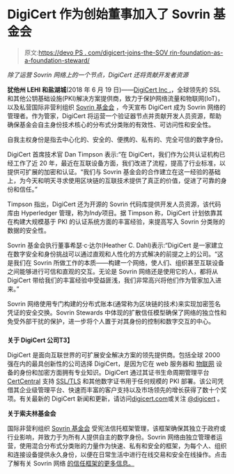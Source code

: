 # DigiCert 作为创始董事加入了 Sovrin 基金会

> 原文:[https://devo PS . com/digicert-joins-the-SOV rin-foundation-as-a-foundation-steward/](https://devops.com/digicert-joins-the-sovrin-foundation-as-a-founding-steward/)

*除了运营 Sovrin 网络上的一个节点，DigiCert 还将贡献开发者资源*

**犹他州 LEHI 和盐湖城**(2018 年 6 月 19 日)——[DigiCert Inc .](https://www.digicert.com/)，全球领先的 SSL 和其他公钥基础设施(PKI)解决方案提供商，致力于保护网络流量和物联网(IoT)，以及私营国际非营利组织 [Sovrin 基金会](https://sovrin.org/) ，今天宣布 DigiCert 成为 Sovrin 网络的管理者。作为管家，DigiCert 将运营一个验证器节点并贡献开发人员资源，帮助确保基金会自主身份技术核心的分布式分类账的有效性、可访问性和安全性。

自我主权身份是指去中心化的、安全的、便携的、私有的、完全可信的数字身份。

DigiCert 首席技术官 Dan Timpson 表示:“在 DigiCert，我们作为公共认证机构已经工作了近 20 年，最近在互联设备方面，我们改进了流程，提高了行业标准，以提供可扩展的加密和认证。“我们与 Sovrin 基金会的合作建立在这一经验的基础上，为今天和明天寻求使用区块链的互联技术提供了真正的价值，促进了可靠的身份和信任。”

Timpson 指出，DigiCert 还为开源的 Sovrin 代码库提供开发人员资源，该代码库由 Hyperledger 管理，称为*Indy*项目。据 Timpson 称，DigiCert 计划依靠其在构建大规模基于 PKI 的认证系统方面的丰富经验，来提高写入 Sovrin 分类账的数据的安全性。

Sovrin 基金会执行董事希瑟·c·达尔(Heather C. Dahl)表示:“DigiCert 是一家建立在数字安全和身份挑战可以通过直观和人性化的方式解决的前提之上的公司。“这是我们在 Sovrin 所做工作的本质——构建一个网络，使人们、组织甚至互联设备之间能够进行可信和直观的交互。无论是 Sovrin 网络还是使用它的人，都将从 DigiCert 带给我们的丰富经验中受益匪浅，我们非常高兴将他们作为管家加入进来。”

Sovrin 网络使用专门构建的分布式账本(通常称为区块链的技术)来实现加密签名凭证的安全交换。Sovrin Stewards 中体现的扩散信任模型确保了网络的独立性和免受外部干扰的保护，进一步将个人置于对其身份的控制和数字交互的中心。

###

**关于 DigiCert 公司T3】**

DigiCert 是面向互联世界的可扩展安全解决方案的领先提供商。包括全球 2000 强在内的最具创新性的公司选择 DigiCert，是因为它在 web 服务器和 [物联网](https://www.digicert.com/internet-of-things/) 设备的身份和加密方面拥有专业知识。DigiCert 通过其证书生命周期管理平台 [CertCentral](https://www.digicert.com/certcentral/) 支持 [SSL/TLS](https://www.digicert.com/ssl-certificate/) 和其他数字证书用于任何规模的 PKI 部署。该公司凭借其企业级管理平台、快速而丰富的客户支持以及市场领先的增长获得了数十个奖项。有关最新的 DigiCert 新闻和更新，请访问[digicert.com](https://www.digicert.com/)或关注 [@digicert](https://www.twitter.com/digicert) 。

**关于索夫林基金会**

国际非营利组织 [Sovrin 基金会](https://www.globenewswire.com/Tracker?data=hX1bafgup2bmZEtQMhmMzEwtGJ8Km-C9d4RH3y1ZEepj4lnAlBcHdUpNWME_WpAU7X9EKDzxjLCWaHmphG5sCSbcpa8XZcXtubo-sx3MAJVMU9W0KbonhZ2_JQALNeRfXrrH-6Cs3ep5XBSdiK2jZ4ZuT6v1TXqRgS2JAWIRskeqNAOiRHCho7ipUh8S_57vcHEfWanRS9SKdh4t7Drdd03_Im4kKhUOD5kcWRQ3QGA=) 受宪法信托框架管理，该框架确保其独立于政府或行业影响，并致力于为所有人提供自主的数字身份。Sovrin 网络由独立管理者运营，使用混合分布式分类账的力量作为快速、私有和安全的框架，为每个人、组织和连接设备提供永久身份，以便在日常生活中进行在线交易和安全在线操作。点击 了解有关 Sovrin 网络 [的信任框架的更多信息。](https://www.globenewswire.com/Tracker?data=R6hunvwpdReVR5I7XKO2NNOaHZ6diSU9WsDjSWtPQi8MchPHpDWf6h8p7zy6ft72mfJBDYT4ZXgjNxk92MM_FIhV_XijMboK6ZbYTmtbDLY-tWOy5ugcuIC2x9_X2BzUlRzoKG5EpmiMfEsrh3tLgw==)
